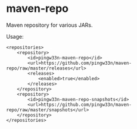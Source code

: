 maven-repo
==========

Maven repository for various JARs.

Usage:

    <repositories>
        <repository>
            <id>pingw33n-maven-repo</id>
            <url>https://github.com/pingw33n/maven-repo/raw/master/releases</url>
            <releases>
                <enabled>true</enabled>
            </releases>
        </repository>
        <repository>
            <id>pingw33n-maven-repo-snapshots</id>
            <url>https://github.com/pingw33n/maven-repo/raw/master/snapshots</url>
        </repository>
    </repositories>